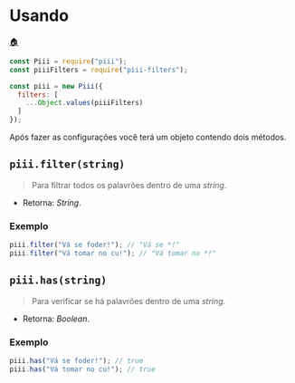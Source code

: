 # Usando

[:house:](./README.md#readme)

```js
const Piii = require("piii");
const piiiFilters = require("piii-filters");

const piii = new Piii({
  filters: [
    ...Object.values(piiiFilters)
  ]
});
```

Após fazer as configurações você terá um objeto contendo dois métodos.

## `piii.filter(string)`

> Para filtrar todos os palavrões dentro de uma *string*.

* Retorna: *String*.

### Exemplo

```js
piii.filter("Vá se foder!"); // "Vá se *!"
piii.filter("Vá tomar no cu!"); // "Vá tomar no *!"
```

## `piii.has(string)`

> Para verificar se há palavrões dentro de uma *string*.

* Retorna: *Boolean*.

### Exemplo

```js
piii.has("Vá se foder!"); // true
piii.has("Vá tomar no cu!"); // true
```
